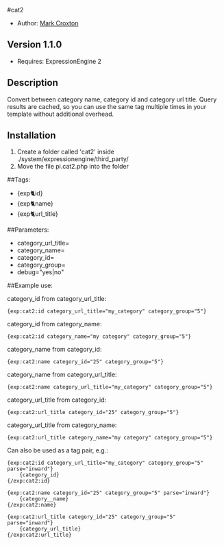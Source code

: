 #cat2

* Author: [Mark Croxton](http://hallmark-design.co.uk/)

## Version 1.1.0

* Requires: ExpressionEngine 2

## Description

Convert between category name, category id and category url title.
Query results are cached, so you can use the same tag multiple times 
in your template without additional overhead. 

## Installation

1. Create a folder called 'cat2' inside ./system/expressionengine/third_party/
2. Move the file pi.cat2.php into the folder

##Tags:
* {exp:cat2:id}
* {exp:cat2:name}
* {exp:cat2:url_title}

##Parameters:
* category_url_title=
* category_name=
* category_id=
* category_group=
* debug="yes|no"

##Example use:

category_id from category_url_title:

	{exp:cat2:id category_url_title="my_category" category_group="5"}

category_id from category_name:

	{exp:cat2:id category_name="my category" category_group="5"}

category_name from category_id:

	{exp:cat2:name category_id="25" category_group="5"}

category_name from category_url_title:

	{exp:cat2:name category_url_title="my_category" category_group="5"}

category_url_title from category_id:

	{exp:cat2:url_title category_id="25" category_group="5"}

category_url_title from category_name:

	{exp:cat2:url_title category_name="my category" category_group="5"}

Can also be used as a tag pair, e.g.:

	{exp:cat2:id category_url_title="my_category" category_group="5" parse="inward"}
		{category_id}
	{/exp:cat2:id}

	{exp:cat2:name category_id="25" category_group="5" parse="inward"}
		{category__name}
	{/exp:cat2:name}

	{exp:cat2:url_title category_id="25" category_group="5" parse="inward"}
		{category_url_title}
	{/exp:cat2:url_title}